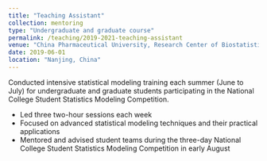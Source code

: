 ```yaml
---
title: "Teaching Assistant"
collection: mentoring
type: "Undergraduate and graduate course"
permalink: /teaching/2019-2021-teaching-assistant
venue: "China Pharmaceutical University, Research Center of Biostatistics and Computational Pharmacy"
date: 2019-06-01
location: "Nanjing, China"
---
```


Conducted intensive statistical modeling training each summer (June to July) for undergraduate and graduate students participating in the National College Student Statistics Modeling Competition.

* Led three two-hour sessions each week
* Focused on advanced statistical modeling techniques and their practical applications
* Mentored and advised student teams during the three-day National College Student Statistics Modeling Competition in early August